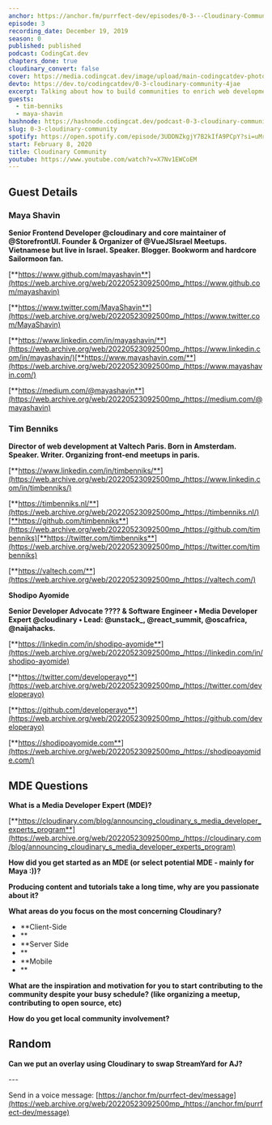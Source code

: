 ```yaml
---
anchor: https://anchor.fm/purrfect-dev/episodes/0-3---Cloudinary-Community-ea7rvq
episode: 3
recording_date: December 19, 2019
season: 0
published: published
podcast: CodingCat.dev
chapters_done: true
cloudinary_convert: false
cover: https://media.codingcat.dev/image/upload/main-codingcatdev-photo/mpet4yeyvpfmuaopdbeh.png
devto: https://dev.to/codingcatdev/0-3-cloudinary-community-4jae
excerpt: Talking about how to build communities to enrich web development.
guests:
  - tim-benniks
  - maya-shavin
hashnode: https://hashnode.codingcat.dev/podcast-0-3-cloudinary-community
slug: 0-3-cloudinary-community
spotify: https://open.spotify.com/episode/3UDDNZkgjY7B2kIfA9PCpY?si=uMrXstzdTZyjIUT2F-fu8g
start: February 8, 2020
title: Cloudinary Community
youtube: https://www.youtube.com/watch?v=X7Nv1EWCoEM
---
```


## **Guest Details**

### **Maya Shavin**

**Senior Frontend Developer @cloudinary and core maintainer of @StorefrontUI. Founder & Organizer of @VueJSIsrael Meetups. Vietnamese but live in Israel. Speaker. Blogger. Bookworm and hardcore Sailormoon fan.**

[**https://www.github.com/mayashavin**](https://web.archive.org/web/20220523092500mp_/https://www.github.com/mayashavin)

[**https://www.twitter.com/MayaShavin**](https://web.archive.org/web/20220523092500mp_/https://www.twitter.com/MayaShavin)

[**https://www.linkedin.com/in/mayashavin/**](https://web.archive.org/web/20220523092500mp_/https://www.linkedin.com/in/mayashavin/)[**https://www.mayashavin.com/**](https://web.archive.org/web/20220523092500mp_/https://www.mayashavin.com/)

[**https://medium.com/@mayashavin**](https://web.archive.org/web/20220523092500mp_/https://medium.com/@mayashavin)

### **Tim Benniks**

**Director of web development at Valtech Paris. Born in Amsterdam. Speaker. Writer. Organizing front-end meetups in paris.**

[**https://www.linkedin.com/in/timbenniks/**](https://web.archive.org/web/20220523092500mp_/https://www.linkedin.com/in/timbenniks/)

[**https://timbenniks.nl/**](https://web.archive.org/web/20220523092500mp_/https://timbenniks.nl/)[**https://github.com/timbenniks**](https://web.archive.org/web/20220523092500mp_/https://github.com/timbenniks)[**https://twitter.com/timbenniks**](https://web.archive.org/web/20220523092500mp_/https://twitter.com/timbenniks)

[**https://valtech.com/**](https://web.archive.org/web/20220523092500mp_/https://valtech.com/)

**Shodipo Ayomide**

**Senior Developer Advocate ???? & Software Engineer • Media Developer Expert @cloudinary • Lead: @unstack\_, @react_summit, @oscafrica, @naijahacks.**

[**https://linkedin.com/in/shodipo-ayomide**](https://web.archive.org/web/20220523092500mp_/https://linkedin.com/in/shodipo-ayomide)

[**https://twitter.com/developerayo**](https://web.archive.org/web/20220523092500mp_/https://twitter.com/developerayo)

[**https://github.com/developerayo**](https://web.archive.org/web/20220523092500mp_/https://github.com/developerayo)

[**https://shodipoayomide.com**](https://web.archive.org/web/20220523092500mp_/https://shodipoayomide.com/)

## **MDE Questions**

**What is a Media Developer Expert (MDE)?**

[**https://cloudinary.com/blog/announcing_cloudinary_s_media_developer_experts_program**](https://web.archive.org/web/20220523092500mp_/https://cloudinary.com/blog/announcing_cloudinary_s_media_developer_experts_program)

**How did you get started as an MDE (or select potential MDE - mainly for Maya :))?**

**Producing content and tutorials take a long time, why are you passionate about it?**

**What areas do you focus on the most concerning Cloudinary?**

- \*\*Client-Side
- \*\*
- \*\*Server Side
- \*\*
- \*\*Mobile
- \*\*

**What are the inspiration and motivation for you to start contributing to the community despite your busy schedule? (like organizing a meetup, contributing to open source, etc)**

**How do you get local community involvement?**

## **Random**

**Can we put an overlay using Cloudinary to swap StreamYard for AJ?**

\---

Send in a voice message: [https://anchor.fm/purrfect-dev/message](https://web.archive.org/web/20220523092500mp_/https://anchor.fm/purrfect-dev/message)
